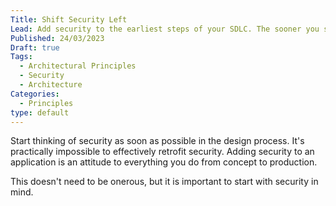 ```yaml
---
Title: Shift Security Left
Lead: Add security to the earliest steps of your SDLC. The sooner you start thinking about it, the easier it is to incorporate.
Published: 24/03/2023
Draft: true
Tags:
  - Architectural Principles
  - Security
  - Architecture
Categories:
  - Principles
type: default
---
```


Start thinking of security as soon as possible in the design process. It's practically impossible to effectively retrofit security. Adding security to an application is an attitude to everything you do from concept to production.

This doesn't need to be onerous, but it is important to start with security in mind.
